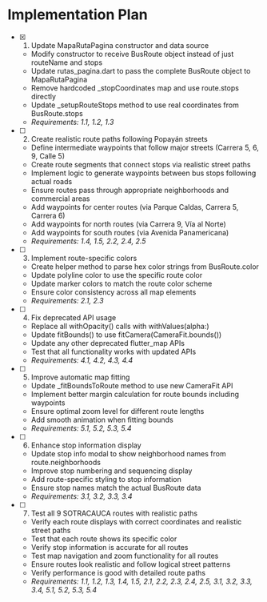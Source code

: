 # Implementation Plan

- [x] 1. Update MapaRutaPagina constructor and data source



  - Modify constructor to receive BusRoute object instead of just routeName and stops
  - Update rutas_pagina.dart to pass the complete BusRoute object to MapaRutaPagina
  - Remove hardcoded \_stopCoordinates map and use route.stops directly
  - Update \_setupRouteStops method to use real coordinates from BusRoute.stops
  - _Requirements: 1.1, 1.2, 1.3_




- [ ] 2. Create realistic route paths following Popayán streets

  - Define intermediate waypoints that follow major streets (Carrera 5, 6, 9, Calle 5)
  - Create route segments that connect stops via realistic street paths
  - Implement logic to generate waypoints between bus stops following actual roads
  - Ensure routes pass through appropriate neighborhoods and commercial areas
  - Add waypoints for center routes (via Parque Caldas, Carrera 5, Carrera 6)
  - Add waypoints for north routes (via Carrera 9, Vía al Norte)
  - Add waypoints for south routes (via Avenida Panamericana)
  - _Requirements: 1.4, 1.5, 2.2, 2.4, 2.5_



- [ ] 3. Implement route-specific colors

  - Create helper method to parse hex color strings from BusRoute.color
  - Update polyline color to use the specific route color
  - Update marker colors to match the route color scheme
  - Ensure color consistency across all map elements
  - _Requirements: 2.1, 2.3_


- [ ] 4. Fix deprecated API usage

  - Replace all withOpacity() calls with withValues(alpha:)
  - Update fitBounds() to use fitCamera(CameraFit.bounds())
  - Update any other deprecated flutter_map APIs
  - Test that all functionality works with updated APIs
  - _Requirements: 4.1, 4.2, 4.3, 4.4_

- [ ] 5. Improve automatic map fitting

  - Update \_fitBoundsToRoute method to use new CameraFit API
  - Implement better margin calculation for route bounds including waypoints
  - Ensure optimal zoom level for different route lengths
  - Add smooth animation when fitting bounds
  - _Requirements: 5.1, 5.2, 5.3, 5.4_

- [ ] 6. Enhance stop information display

  - Update stop info modal to show neighborhood names from route.neighborhoods
  - Improve stop numbering and sequencing display
  - Add route-specific styling to stop information
  - Ensure stop names match the actual BusRoute data
  - _Requirements: 3.1, 3.2, 3.3, 3.4_

- [ ] 7. Test all 9 SOTRACAUCA routes with realistic paths
  - Verify each route displays with correct coordinates and realistic street paths
  - Test that each route shows its specific color
  - Verify stop information is accurate for all routes
  - Test map navigation and zoom functionality for all routes
  - Ensure routes look realistic and follow logical street patterns
  - Verify performance is good with detailed route paths
  - _Requirements: 1.1, 1.2, 1.3, 1.4, 1.5, 2.1, 2.2, 2.3, 2.4, 2.5, 3.1, 3.2, 3.3, 3.4, 5.1, 5.2, 5.3, 5.4_
